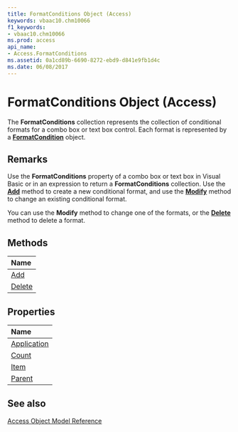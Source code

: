 ```yaml
---
title: FormatConditions Object (Access)
keywords: vbaac10.chm10066
f1_keywords:
- vbaac10.chm10066
ms.prod: access
api_name:
- Access.FormatConditions
ms.assetid: 0a1cd89b-6690-8272-ebd9-d841e9fb1d4c
ms.date: 06/08/2017
---
```



# FormatConditions Object (Access)

The  **FormatConditions** collection represents the collection of conditional formats for a combo box or text box control. Each format is represented by a **[FormatCondition](Access.FormatCondition.md)** object.


## Remarks

Use the  **FormatConditions** property of a combo box or text box in Visual Basic or in an expression to return a **FormatConditions** collection. Use the **[Add](Access.FormatConditions.Add.md)** method to create a new conditional format, and use the **[Modify](Access.FormatCondition.Modify.md)** method to change an existing conditional format.

You can use the  **Modify** method to change one of the formats, or the **[Delete](Access.FormatConditions.Delete.md)** method to delete a format.


## Methods



|**Name**|
|:-----|
|[Add](Access.FormatConditions.Add.md)|
|[Delete](Access.FormatConditions.Delete.md)|

## Properties



|**Name**|
|:-----|
|[Application](Access.FormatConditions.Application.md)|
|[Count](Access.FormatConditions.Count.md)|
|[Item](Access.FormatConditions.Item.md)|
|[Parent](Access.FormatConditions.Parent.md)|

## See also


[Access Object Model Reference](./overview/object-model-access-vba-reference.md)
